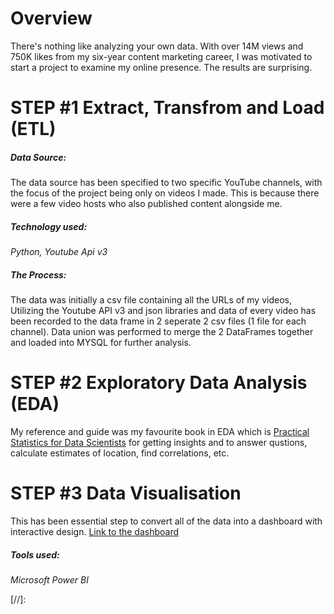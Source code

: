 # Overview
There's nothing like analyzing your own data. With over 14M views and 750K likes from my six-year content marketing career, I was motivated to start a project to examine my online presence. The results are surprising. 

# STEP #1 Extract, Transfrom and Load (ETL)
##### Data Source: 
The data source has been specified to two specific YouTube channels, with the focus of the project being only on videos I made. This is because there were a few video hosts who also published content alongside me.

##### Technology used: 
_Python, Youtube Api v3_

##### The Process: 
The data was initially a csv file containing all the URLs of my videos, Utilizing the Youtube API v3 and json libraries and data of every video has been recorded to the data frame in 2 seperate 2 csv files (1 file for each channel). Data union was performed to merge the 2 DataFrames together and loaded into MYSQL for further analysis.

# STEP #2 Exploratory Data Analysis (EDA)
My reference and guide was my favourite book in EDA which is [Practical Statistics for Data Scientists] for getting insights and to answer qustions, calculate estimates of location, find correlations, etc.

# STEP #3 Data Visualisation
This has been essential step to convert all of the data into a dashboard with interactive design.
[Link to the dashboard]
##### Tools used: 
_Microsoft Power BI_



[//]: 

   [Practical Statistics for Data Scientists]: <https://www.oreilly.com/library/view/practical-statistics-for/9781491952955/>
   [Link to the dashboard]: <https://app.powerbi.com/reportEmbed?reportId=aa940a2d-1651-4efd-92e2-bbed4174ce35&autoAuth=true&embeddedDemo=true>

